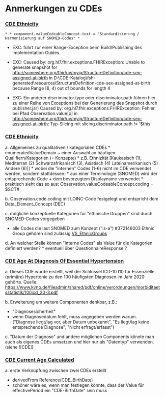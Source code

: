 # Anmerkungen zu CDEs

### [CDE Ethnicity](StructureDefinition-cde-sex-assigned-at-birth.html)
    * * component.valueCodeableConcept.text = "Standardisierung / Harmonisierung auf SNOMED-Codes" *

* EXC: führt zur einer Range-Exception beim Build/Publishing des Implementation Guides

* EXC: Caused by: org.hl7.fhir.exceptions.FHIRException: Unable to generate snapshot for http://somewhere.org/fhir/uv/myig/StructureDefinition/cde-sex-assigned-at-birth in D:\CDE-Katalog\fsh-generated\resources\StructureDefinition-cde-sex-assigned-at-birth because Range [8, 4) out of bounds for length 4 

* EXC: Ein anderer discriminator.type oder discriminator.path führen hier zu einer Reihe von Exceptions bei der Generierung des Snapshot durch publisher.jar)
Caused by: org.hl7.fhir.exceptions.FHIRException: Fehler bei Pfad Observation.value[x] in http://somewhere.org/fhir/uv/myig/StructureDefinition/cde-sex-assigned-at-birth: Typ-Slicing mit slicing.discriminator.path != '$this'




### [CDE Ethnicity](StructureDefinition-cde-ethnicity.html)
a. Allgemeines zu qualitativen / kategorialen CDEs
    * enumeratedValueDomain ~ einer Auswahl an häufigen Qualifiern/Kategorien (= Konzepte)
    * z.B. Ethnizität [Kaukasisch (1), Mediterran (2) Schwarzafrikanisch (3), Asiatisch (4) Lateinamerikanisch (5) Andere (6)]]
        * wobei die "internen" Codes (1-6) nicht im CDE verwendet werden, sondern stattdessen:
        * aus einer Terminologie (SNOMED) wird der entsprechende Code + dem bevorzugtem Displayname verwendet
        * praktisch sieht das so aus:
        Observation.valueCodeableConcept.coding = $SCT#


b. Observation.code.coding mit LOINC-Code festgelegt und entspricht dem Data_Element_Concept (DEC)



c. mögliche konzeptuelle Kategorien für "ethnische Gruppen" sind durch SNOMED-Codes vorgegeben
* alle Codes die laut SNOMED zum Konzept ("is-a") #372148003 Ethnic Group gehören sind zulässig [VS_EthnicGroups](ValueSet-vs-ethnic-groups.html)



d. An welcher Stelle können "interne Codes" als Value für die Kategorien definiert werden?
    * eventuell über QuestionnaireResponse ?

### [CDE Age At Diagnosis Of Essential Hypertension](StructureDefinition-cde-age-at-diagnosis-of-essential-hypertension.html)
a. Dieses CDE wurde erstellt, weil der Schlüssel ICD-10 I10 für Essenzielle (primäre) Hypertonie zu den 100 häufigsten Diagnosen im Jahr 2020 gehörte. Quelle: https://www.kvno.de/fileadmin/shared/pdf/online/verordnungen/morbiditaetsstatistik/100icd_20-3.pdf

b. Erweiterung um weitere Componenten denkbar, z.B.:
* "Diagnosesicherheit"
* wenn Diagnosedatum fehlt, muss angegeben werden warum. ("Diagnose liegt/lag vor, aber Datum unbekannt", "Es liegt/lag keine  entsprechende Diagnose", "Nicht erfragt/erfasst")

c. "Datum der Diagnose" und andere möglichen Components könnte man auch als eigenes CDEs umsetzen und hier nur als "Datentyp" verwenden. (siehe ![CDE])

### [CDE Current Age Calculated](StructureDefinition-cde-current-age-calculated.html)
a. erste Verknüpfung zwischen zwei CDEs erstellt
* derivedFrom Reference(CDE_BirthDate)
* schöner wäre es, wenn man festlegen könnte, dass der Value für effectivePeriod ein "CDE-BirthDate" sein muss
